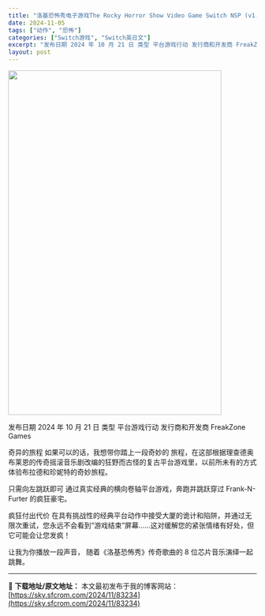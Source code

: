 ```yaml
---
title: "洛基恐怖秀电子游戏The Rocky Horror Show Video Game Switch NSP (v1.0)英日文"
date: 2024-11-05
tags: ["动作", "恐怖"]
categories: ["Switch游戏", "Switch英日文"]
excerpt: "发布日期 2024 年 10 月 21 日 类型 平台游戏行动 发行商和开发商 FreakZone Games 奇异的旅程 如果可以的话，我想带你踏上一段奇妙的 旅程，在这部根据理查德奥布莱恩的传奇摇滚音乐剧改编的狂野而古怪的复古平台游戏里，以前所未有的方式体验布拉德和珍妮特的奇妙旅程。 只需向左跳&hellip;"
layout: post
---
```


<img class="aligncenter size-full wp-image-83235" src="https://sky.sfcrom.com/wp-content/uploads/2024/11/2024110508232329.webp" alt="" width="432" height="698" />

发布日期 2024 年 10 月 21 日
类型 平台游戏行动
发行商和开发商 FreakZone Games

奇异的旅程
如果可以的话，我想带你踏上一段奇妙的
旅程，在这部根据理查德奥布莱恩的传奇摇滚音乐剧改编的狂野而古怪的复古平台游戏里，以前所未有的方式体验布拉德和珍妮特的奇妙旅程。

只需向左跳跃即可
通过真实经典的横向卷轴平台游戏，奔跑并跳跃穿过 Frank-N-Furter 的疯狂豪宅。

疯狂付出代价
在具有挑战性的经典平台动作中接受大厦的诡计和陷阱，并通过无限次重试，您永远不会看到“游戏结束”屏幕......这对缓解您的紧张情绪有好处，但它可能会让您发疯！

让我为你播放一段声音，
随着《洛基恐怖秀》传奇歌曲的 8 位芯片音乐演绎一起跳舞。

---
📖 **下载地址/原文地址：** 本文最初发布于我的博客网站：[https://sky.sfcrom.com/2024/11/83234](https://sky.sfcrom.com/2024/11/83234)
